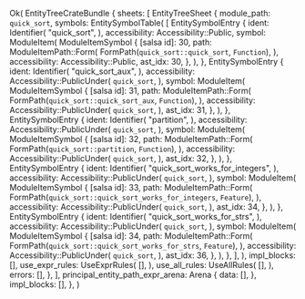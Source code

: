 Ok(
    EntityTreeCrateBundle {
        sheets: [
            EntityTreeSheet {
                module_path: `quick_sort`,
                symbols: EntitySymbolTable(
                    [
                        EntitySymbolEntry {
                            ident: Identifier(
                                "quick_sort",
                            ),
                            accessibility: Accessibility::Public,
                            symbol: ModuleItem(
                                ModuleItemSymbol {
                                    [salsa id]: 30,
                                    path: ModuleItemPath::Form(
                                        FormPath(`quick_sort::quick_sort`, `Function`),
                                    ),
                                    accessibility: Accessibility::Public,
                                    ast_idx: 30,
                                },
                            ),
                        },
                        EntitySymbolEntry {
                            ident: Identifier(
                                "quick_sort_aux",
                            ),
                            accessibility: Accessibility::PublicUnder(
                                `quick_sort`,
                            ),
                            symbol: ModuleItem(
                                ModuleItemSymbol {
                                    [salsa id]: 31,
                                    path: ModuleItemPath::Form(
                                        FormPath(`quick_sort::quick_sort_aux`, `Function`),
                                    ),
                                    accessibility: Accessibility::PublicUnder(
                                        `quick_sort`,
                                    ),
                                    ast_idx: 31,
                                },
                            ),
                        },
                        EntitySymbolEntry {
                            ident: Identifier(
                                "partition",
                            ),
                            accessibility: Accessibility::PublicUnder(
                                `quick_sort`,
                            ),
                            symbol: ModuleItem(
                                ModuleItemSymbol {
                                    [salsa id]: 32,
                                    path: ModuleItemPath::Form(
                                        FormPath(`quick_sort::partition`, `Function`),
                                    ),
                                    accessibility: Accessibility::PublicUnder(
                                        `quick_sort`,
                                    ),
                                    ast_idx: 32,
                                },
                            ),
                        },
                        EntitySymbolEntry {
                            ident: Identifier(
                                "quick_sort_works_for_integers",
                            ),
                            accessibility: Accessibility::PublicUnder(
                                `quick_sort`,
                            ),
                            symbol: ModuleItem(
                                ModuleItemSymbol {
                                    [salsa id]: 33,
                                    path: ModuleItemPath::Form(
                                        FormPath(`quick_sort::quick_sort_works_for_integers`, `Feature`),
                                    ),
                                    accessibility: Accessibility::PublicUnder(
                                        `quick_sort`,
                                    ),
                                    ast_idx: 34,
                                },
                            ),
                        },
                        EntitySymbolEntry {
                            ident: Identifier(
                                "quick_sort_works_for_strs",
                            ),
                            accessibility: Accessibility::PublicUnder(
                                `quick_sort`,
                            ),
                            symbol: ModuleItem(
                                ModuleItemSymbol {
                                    [salsa id]: 34,
                                    path: ModuleItemPath::Form(
                                        FormPath(`quick_sort::quick_sort_works_for_strs`, `Feature`),
                                    ),
                                    accessibility: Accessibility::PublicUnder(
                                        `quick_sort`,
                                    ),
                                    ast_idx: 36,
                                },
                            ),
                        },
                    ],
                ),
                impl_blocks: [],
                use_expr_rules: UseExprRules(
                    [],
                ),
                use_all_rules: UseAllRules(
                    [],
                ),
                errors: [],
            },
        ],
        principal_entity_path_expr_arena: Arena {
            data: [],
        },
        impl_blocks: [],
    },
)